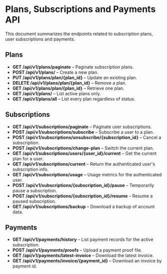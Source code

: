 # Plans, Subscriptions and Payments API

This document summarizes the endpoints related to subscription plans, user subscriptions and payments.

## Plans
- **GET /api/v1/plans/paginate** – Paginate subscription plans.
- **POST /api/v1/plans/** – Create a new plan.
- **PUT /api/v1/plans/plan/{plan_id}** – Update an existing plan.
- **DELETE /api/v1/plans/plan/{plan_id}** – Remove a plan.
- **GET /api/v1/plans/plan/{plan_id}** – Retrieve one plan.
- **GET /api/v1/plans/** – List active plans only.
- **GET /api/v1/plans/all** – List every plan regardless of status.

## Subscriptions
- **GET /api/v1/subscriptions/paginate** – Paginate user subscriptions.
- **POST /api/v1/subscriptions/subscribe** – Subscribe a user to a plan.
- **POST /api/v1/subscriptions/unsubscribe/{subscription_id}** – Cancel a subscription.
- **POST /api/v1/subscriptions/change-plan** – Switch the current plan.
- **GET /api/v1/subscriptions/users/{user_id}/current** – Get the current plan for a user.
- **GET /api/v1/subscriptions/current** – Return the authenticated user's subscription info.
- **GET /api/v1/subscriptions/usage** – Usage metrics for the authenticated user.
- **POST /api/v1/subscriptions/{subscription_id}/pause** – Temporarily pause a subscription.
- **POST /api/v1/subscriptions/{subscription_id}/resume** – Resume a paused subscription.
- **GET /api/v1/subscriptions/backup** – Download a backup of account data.

## Payments
- **GET /api/v1/payments/history** – List payment records for the active subscription.
- **POST /api/v1/payments/proofs** – Upload a payment proof file.
- **GET /api/v1/payments/latest-invoice** – Download the latest invoice.
- **GET /api/v1/payments/invoice/{payment_id}** – Download an invoice by payment id.
